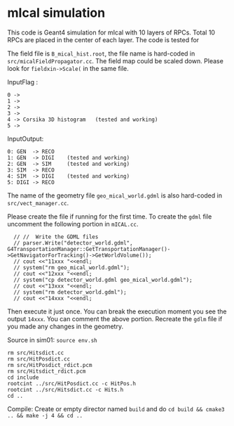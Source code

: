 # mIcal simulation

This code is Geant4 simulation for mIcal with 10 layers of RPCs. Total 10 RPCs are placed in the center of each layer.
The code is tested for 

The field file is `B_mical_hist.root`, the file name is hard-coded in `src/micalFieldPropagator.cc`. The field map could be scaled down. Please look for `fieldxin->Scale(` in the same file.

InputFlag : 
```
0 ->
1 ->
2 ->
3 ->
4 -> Corsika 3D histogram   (tested and working)
5 -> 
```

InputOutput:
```
0: GEN  -> RECO
1: GEN  -> DIGI    (tested and working)
2: GEN  -> SIM     (tested and working)
3: SIM  -> RECO
4: SIM  -> DIGI    (tested and working)
5: DIGI -> RECO 
```


The name of the geometry file `geo_mical_world.gdml` is also hard-coded in `src/vect_manager.cc`.

Please create the file if running for the first time. To create the `gdml` file uncomment the following portion in `mICAL.cc`.
```
  // //  Write the GDML files
  // parser.Write("detector_world.gdml", G4TransportationManager::GetTransportationManager()->GetNavigatorForTracking()->GetWorldVolume());
  // cout <<"11xxx "<<endl;
  // system("rm geo_mical_world.gdml");
  // cout <<"12xxx "<<endl;
  // system("cp detector_world.gdml geo_mical_world.gdml");
  // cout <<"13xxx "<<endl;
  // system("rm detector_world.gdml");
  // cout <<"14xxx "<<endl;
```
Then execute it just once. You can break the execution moment you see the output `14xxx`. You can comment the above portion. Recreate the `gdlm` file if you made any changes in the geometry. 


Source in sim01: `source env.sh`

```
rm src/Hitsdict.cc
rm src/HitPosdict.cc
rm src/HitPosdict_rdict.pcm
rm src/Hitsdict_rdict.pcm
cd include
rootcint ../src/HitPosdict.cc -c HitPos.h
rootcint ../src/Hitsdict.cc -c Hits.h
cd ..
```

Compile: Create or empty director named `build` and do `cd build && cmake3 .. && make -j 4 && cd ..`
